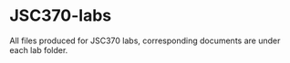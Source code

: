 # JSC370-labs
All files produced for JSC370 labs, corresponding documents are under each lab folder.
